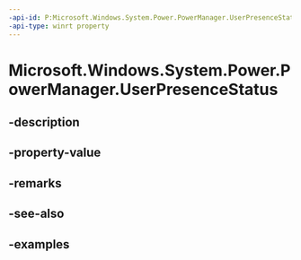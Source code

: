 ```yaml
---
-api-id: P:Microsoft.Windows.System.Power.PowerManager.UserPresenceStatus
-api-type: winrt property
---
```


# Microsoft.Windows.System.Power.PowerManager.UserPresenceStatus

<!--
public static Microsoft.Windows.System.Power.UserPresenceStatus UserPresenceStatus { get; }
-->


## -description

## -property-value

## -remarks

## -see-also

## -examples


